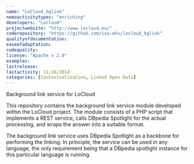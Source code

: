 ```yaml
---
name: "LoCloud_bglink"
nemoactivitytypes: "enriching"
developers: "LoCloud"
projectwebsite: "http://www.locloud.eu/"
coderepository: "https://github.com/ixa-ehu/locloud_bglink"
qualityofdocumentation: 
easeofadaptation: 
codequality: 
license: "Apache v 2.0"
examples: 
lastrelease: 
lastactivity: 11/26/2014
categories: [Contextualisation, Linked Open Data]
---
```

Background link service for LoCloud

This repository contains the background link service module developed
within the LoCloud project. The module consists of a PHP script that
implements a REST service, calls DBpedia
Spotlight
for the actual processing, and wraps the answer into a suitable
format.

The background link service uses DBpedia Spotlight as a backbone for
performing the linking. In principle, the service can be used in any
language, the only requirement being that a DBpedia spotlight instance for
this particular language is running.
